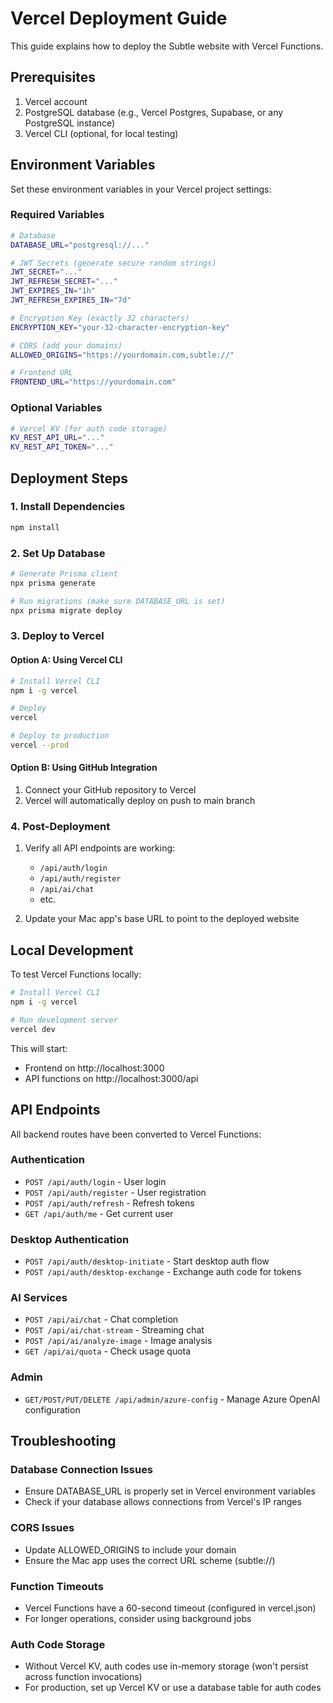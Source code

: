 # Vercel Deployment Guide

This guide explains how to deploy the Subtle website with Vercel Functions.

## Prerequisites

1. Vercel account
2. PostgreSQL database (e.g., Vercel Postgres, Supabase, or any PostgreSQL instance)
3. Vercel CLI (optional, for local testing)

## Environment Variables

Set these environment variables in your Vercel project settings:

### Required Variables

```bash
# Database
DATABASE_URL="postgresql://..."

# JWT Secrets (generate secure random strings)
JWT_SECRET="..."
JWT_REFRESH_SECRET="..."
JWT_EXPIRES_IN="1h"
JWT_REFRESH_EXPIRES_IN="7d"

# Encryption Key (exactly 32 characters)
ENCRYPTION_KEY="your-32-character-encryption-key"

# CORS (add your domains)
ALLOWED_ORIGINS="https://yourdomain.com,subtle://"

# Frontend URL
FRONTEND_URL="https://yourdomain.com"
```

### Optional Variables

```bash
# Vercel KV (for auth code storage)
KV_REST_API_URL="..."
KV_REST_API_TOKEN="..."
```

## Deployment Steps

### 1. Install Dependencies

```bash
npm install
```

### 2. Set Up Database

```bash
# Generate Prisma client
npx prisma generate

# Run migrations (make sure DATABASE_URL is set)
npx prisma migrate deploy
```

### 3. Deploy to Vercel

#### Option A: Using Vercel CLI

```bash
# Install Vercel CLI
npm i -g vercel

# Deploy
vercel

# Deploy to production
vercel --prod
```

#### Option B: Using GitHub Integration

1. Connect your GitHub repository to Vercel
2. Vercel will automatically deploy on push to main branch

### 4. Post-Deployment

1. Verify all API endpoints are working:
   - `/api/auth/login`
   - `/api/auth/register`
   - `/api/ai/chat`
   - etc.

2. Update your Mac app's base URL to point to the deployed website

## Local Development

To test Vercel Functions locally:

```bash
# Install Vercel CLI
npm i -g vercel

# Run development server
vercel dev
```

This will start:
- Frontend on http://localhost:3000
- API functions on http://localhost:3000/api

## API Endpoints

All backend routes have been converted to Vercel Functions:

### Authentication
- `POST /api/auth/login` - User login
- `POST /api/auth/register` - User registration
- `POST /api/auth/refresh` - Refresh tokens
- `GET /api/auth/me` - Get current user

### Desktop Authentication
- `POST /api/auth/desktop-initiate` - Start desktop auth flow
- `POST /api/auth/desktop-exchange` - Exchange auth code for tokens

### AI Services
- `POST /api/ai/chat` - Chat completion
- `POST /api/ai/chat-stream` - Streaming chat
- `POST /api/ai/analyze-image` - Image analysis
- `GET /api/ai/quota` - Check usage quota

### Admin
- `GET/POST/PUT/DELETE /api/admin/azure-config` - Manage Azure OpenAI configuration

## Troubleshooting

### Database Connection Issues
- Ensure DATABASE_URL is properly set in Vercel environment variables
- Check if your database allows connections from Vercel's IP ranges

### CORS Issues
- Update ALLOWED_ORIGINS to include your domain
- Ensure the Mac app uses the correct URL scheme (subtle://)

### Function Timeouts
- Vercel Functions have a 60-second timeout (configured in vercel.json)
- For longer operations, consider using background jobs

### Auth Code Storage
- Without Vercel KV, auth codes use in-memory storage (won't persist across function invocations)
- For production, set up Vercel KV or use a database table for auth codes